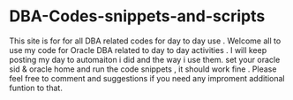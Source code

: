 # DBA-Codes-snippets-and-scripts
This site is for for all DBA related codes for day to day use .
Welcome all to use my code for Oracle DBA related to day to day activities . I will keep posting my day to automaiton i did and the way i use them.
set your oracle sid & oracle home and run the code snippets , it should work fine .
Please feel free to comment and suggestions if you need any improment additional funtion to that.
